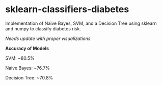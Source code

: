 # sklearn-classifiers-diabetes
Implementation of Naive Bayes, SVM, and a Decision Tree using sklearn and numpy to classify diabetes risk.

*Needs update with proper visualizations*

**Accuracy of Models**

SVM: ~80.5%

Naive Bayes: ~76.7%

Decision Tree: ~70.8%
